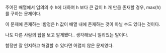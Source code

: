 주어진 배열에서 임의의 수 h에 대하여 h 보다 큰 값이 h 개 만큼 존재할 경우, max(h)를 구하는 문제이다.

이 문제에 존재하는 !함정은 h 값이 배열 내에 존재하는 것이 아닐 수도 있다는 것이다.

나도 다른 사람의 팁을 보고 알게됐다.. 생각해보니 일리있는 말이다.

함정만 잘 인지하고 해결할 수 있다면 어렵지 않은 문제였다.